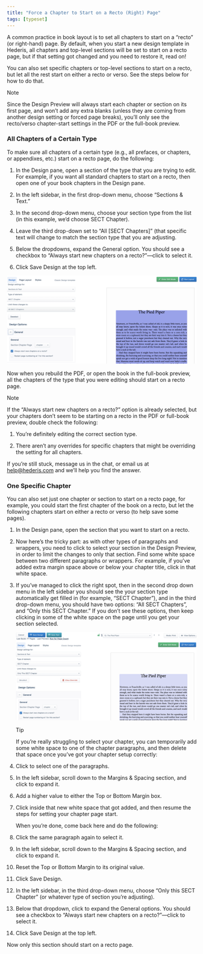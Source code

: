 ```yaml
---
title: "Force a Chapter to Start on a Recto (Right) Page"
tags: [typeset]
---
```

 
<html><body><section data-type="chapter" class="hsecchapter" data-hederis-type="hsecchapter" id="chapter-start-recto" data-pi-attrs="id: chapter-start-recto; data-tags: typeset;" role="doc-chapter" data-tags="typeset" data-author-name=" " data-book-title=" " title="Force a Chapter to Start on a Recto (Right) Page"><p class="hblkp" data-hederis-type="hblkp" id="pmmTDQ5xL">A common practice in book layout is to set all chapters to start on a &#8220;recto&#8221; (or right-hand) page. By default, when you start a new design template in Hederis, all chapters and top-level sections will be set to start on a recto page, but if that setting got changed and you need to restore it, read on!</p><p class="hblkp" data-hederis-type="hblkp" id="pL2kbTrDv">You can also set specific chapters or top-level sections to start on a recto, but let all the rest start on either a recto or verso. See the steps below for how to do that.</p><aside class="hwprbox box" data-hederis-type="hwprbox" id="p2FFXy0qM" data-type="sidebar"><p class="hblktype" data-hederis-type="hblktype" id="pstue7Tw6">Note</p><p class="hblkp" data-hederis-type="hblkp" id="pwQNsPImB">Since the Design Preview will always start each chapter or section on its first page, and won&#8217;t add any extra blanks (unless they are coming from another design setting or forced page breaks), you&#8217;ll only see the recto/verso chapter-start settings in the PDF or the full-book preview. </p></aside><section class="hwprsubsection" data-hederis-type="hwprsubsection" id="pMdD8xuKm" data-type="subsection" title="All Chapters of a Certain Type"><h1 data-hederis-type="hblktitle" class="hblktitle" id="p1GfWbCIw">All Chapters of a Certain Type</h1><p class="hblkp" data-hederis-type="hblkp" id="pda1EGN3T">To make sure all chapters of a certain type (e.g., all prefaces, or chapters, or appendixes, etc.) start on a recto page, do the following:</p><ol class="hwprnumlist" data-hederis-type="hwprnumlist" id="pQlp10c8N"><li class="hblkoli" data-hederis-type="hblkoli" id="ligQ9hK4l4"><p class="hblkoli" data-hederis-type="hblklip" id="pa2WdfC3I">In the Design pane, open a section of the type that you are trying to edit. For example, if you want all standard chapters to start on a recto, then open one of your book chapters in the Design pane.</p></li><li class="hblkoli" data-hederis-type="hblkoli" id="liMnQfK4Ag"><p class="hblkoli" data-hederis-type="hblklip" id="pieevKzri">In the left sidebar, in the first drop-down menu, choose &#8220;Sections &amp; Text.&#8221;</p></li><li class="hblkoli" data-hederis-type="hblkoli" id="liP8sXNTz8"><p class="hblkoli" data-hederis-type="hblklip" id="pBey1RZlF">In the second drop-down menu, choose your section type from the list (in this example, we&#8217;d choose SECT Chapter).</p></li><li class="hblkoli" data-hederis-type="hblkoli" id="li3nJ9aAwB"><p class="hblkoli" data-hederis-type="hblklip" id="pq3EOcP1j">Leave the third drop-down set to &#8220;All [SECT Chapters]&#8221; (that specific text will change to match the section type that you are adjusting.</p></li><li class="hblkoli" data-hederis-type="hblkoli" id="lirlJWfOk9"><p class="hblkoli" data-hederis-type="hblklip" id="p3sih4KOi">Below the dropdowns, expand the General option. You should see a checkbox to &#8220;Always start new chapters on a recto?&#8221;&#8212;click to select it.</p></li><li class="hblkoli" data-hederis-type="hblkoli" id="liQt6JstwG"><p class="hblkoli" data-hederis-type="hblklip" id="pUSdgomra">Click Save Design at the top left.</p></li></ol><img data-hederis-type="hblkimg" class="hblkimg" id="plHFEO0MR" src="/images/recto1.png" data-img-src="/images/recto1.png"/><p class="hblkp" data-hederis-type="hblkp" id="pdR4MIX31">Now when you rebuild the PDF, or open the book in the full-book preview, all the chapters of the type that you were editing should start on a recto page.</p><aside class="hwprbox box" data-hederis-type="hwprbox" id="pI2XtYWSq" data-type="sidebar"><p class="hblktype" data-hederis-type="hblktype" id="pd4d2tNmd">Note</p><p class="hblkp" data-hederis-type="hblkp" id="pz10xtdif">If the &#8220;Always start new chapters on a recto?&#8221; option is already selected, but your chapters don&#8217;t seem to be starting on a recto in the PDF or full-book preview, double check the following:</p><ol class="hwprnumlist" data-hederis-type="hwprnumlist" id="pNMtoCgR7"><li class="hblkoli" data-hederis-type="hblkoli" id="liXb3v6eJf"><p class="hblkoli" data-hederis-type="hblklip" id="pRQZHoxbW">You&#8217;re definitely editing the correct section type.</p></li><li class="hblkoli" data-hederis-type="hblkoli" id="liMuJvIMzr"><p class="hblkoli" data-hederis-type="hblklip" id="pCj8qz5VD">There aren&#8217;t any overrides for specific chapters that might be overriding the setting for all chapters.</p></li></ol><p class="hblkp" data-hederis-type="hblkp" id="p79bQsyaG">If you&#8217;re still stuck, message us in the chat, or email us at <a href="mailto:help@hederis.com" class="hspana" data-hederis-type="hspana" id="pMpSuLezS">help@hederis.com</a> and we&#8217;ll help you find the answer.</p></aside></section><section class="hwprsubsection" data-hederis-type="hwprsubsection" id="p2wvSgxy9" data-type="subsection" title="One Specific Chapter"><h1 data-hederis-type="hblktitle" class="hblktitle" id="pYD0mRjGv">One Specific Chapter</h1><p class="hblkp" data-hederis-type="hblkp" id="pkcIPfe0u">You can also set just one chapter or section to start on a recto page, for example, you could start the first chapter of the book on a recto, but let the following chapters start on either a recto or verso (to help save some pages).</p><ol class="hwprnumlist" data-hederis-type="hwprnumlist" id="pwmWRjVve"><li class="hblkoli" data-hederis-type="hblkoli" id="lidoNLBOZh"><p class="hblkoli" data-hederis-type="hblklip" id="pSbu4RfLk">In the Design pane, open the section that you want to start on a recto.</p></li><li class="hblkoli" data-hederis-type="hblkoli" id="liOUuDImr5"><p class="hblkoli" data-hederis-type="hblklip" id="p4Dbzpwwg">Now here&#8217;s the tricky part: as with other types of paragraphs and wrappers, you need to click to select your section in the Design Preview, in order to limit the changes to only that section. Find some white space between two different paragraphs or wrappers. For example, if you&#8217;ve added extra margin space above or below your chapter title, click in that white space.</p></li><li class="hblkoli" data-hederis-type="hblkoli" id="liVnsQujYb"><p class="hblkoli" data-hederis-type="hblklip" id="pvLhO0tmJ">If you&#8217;ve managed to click the right spot, then in the second drop down menu in the left sidebar you should see the your section type automatically get filled in (for example, &#8220;SECT Chapter&#8221;), and in the third drop-down menu, you should have two options: &#8220;All SECT Chapters&#8221;, and &#8220;Only this SECT Chapter.&#8221; If you don&#8217;t see these options, then keep clicking in some of the white space on the page until you get your section selected.</p><img data-hederis-type="hblkimg" class="hblkimg" id="pKVlOVGfS" src="/images/recto2.png" data-img-src="/images/recto2.png"/><aside class="hwprbox box" data-hederis-type="hwprbox" id="pNzyzIPj2" data-type="sidebar"><p class="hblktype" data-hederis-type="hblktype" id="pGzu6nKDX">Tip</p><p class="hblkp" data-hederis-type="hblkp" id="paePSOVXl">If you&#8217;re really struggling to select your chapter, you can temporarily add some white space to one of the chapter paragraphs, and then delete that space once you&#8217;ve got your chapter setup correctly:</p><li class="hblkoli" data-hederis-type="hblkoli" id="li89Hjboex"><p class="hblkoli" data-hederis-type="hblklip" id="pTT71fmNX">Click to select one of the paragraphs.</p></li><li class="hblkoli" data-hederis-type="hblkoli" id="limmYpkJOX"><p class="hblkoli" data-hederis-type="hblklip" id="p7J9VDELt">In the left sidebar, scroll down to the Margins &amp; Spacing section, and click to expand it.</p></li><li class="hblkoli" data-hederis-type="hblkoli" id="liiOtZUTyC"><p class="hblkoli" data-hederis-type="hblklip" id="pzLD8kecY">Add a higher value to either the Top or Bottom Margin box.</p></li><li class="hblkoli" data-hederis-type="hblkoli" id="liGEwq5AtH"><p class="hblkoli" data-hederis-type="hblklip" id="pa2cMjiAh">Click inside that new white space that got added, and then resume the steps for setting your chapter page start. </p><p class="hblkp" data-hederis-type="hblkp" id="pKjXNGQmK">When you&#8217;re done, come back here and do the following:</p></li><li class="hblkoli" data-hederis-type="hblkoli" id="licreq54NH"><p class="hblkoli" data-hederis-type="hblklip" id="pzvbSEdl5">Click the same paragraph again to select it.</p></li><li class="hblkoli" data-hederis-type="hblkoli" id="liQV4wjyum"><p class="hblkoli" data-hederis-type="hblklip" id="pMUs3ZSZ0">In the left sidebar, scroll down to the Margins &amp; Spacing section, and click to expand it.</p></li><li class="hblkoli" data-hederis-type="hblkoli" id="lipfHIGajf"><p class="hblkoli" data-hederis-type="hblklip" id="pwZP93kSN">Reset the Top or Bottom Margin to its original value.</p></li><li class="hblkoli" data-hederis-type="hblkoli" id="liQz4hVnle"><p class="hblkoli" data-hederis-type="hblklip" id="pNBRH3WZT">Click Save Design.</p></li></aside></li><li class="hblkoli" data-hederis-type="hblkoli" id="li2Rf04yvt"><p class="hblkoli" data-hederis-type="hblklip" id="pZ2Uxss5I">In the left sidebar, in the third drop-down menu, choose &#8220;Only this SECT Chapter&#8221; (or whatever type of section you&#8217;re adjusting).</p></li><li class="hblkoli" data-hederis-type="hblkoli" id="likHMloQT7"><p class="hblkoli" data-hederis-type="hblklip" id="p7XQwURDH">Below that dropdown, click to expand the General options. You should see a checkbox to &#8220;Always start new chapters on a recto?&#8221;&#8212;click to select it.</p></li><li class="hblkoli" data-hederis-type="hblkoli" id="liiDhJXhNQ"><p class="hblkoli" data-hederis-type="hblklip" id="pwzcFv9zO">Click Save Design at the top left.</p></li></ol><p class="hblkp" data-hederis-type="hblkp" id="p4yDt2WyG">Now only this section should start on a recto page.</p></section></section></body></html>
